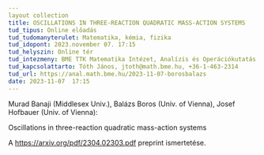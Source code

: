 ```yaml
---
layout collection
title: OSCILLATIONS IN THREE-REACTION QUADRATIC MASS-ACTION SYSTEMS
tud_tipus: Online előadás
tud_tudomanyterulet: Matematika, kémia, fizika
tud_idopont: 2023.november 07. 17:15
tud_helyszin: Online tér
tud_intezmeny: BME TTK Matematika Intézet, Analízis és Operációkutatás Tanszék
tud_kapcsolattarto: Tóth János, jtoth@math.bme.hu, +36-1-463-2314
tud_url: https://anal.math.bme.hu/2023-11-07-borosbalazs
date: 2023-11-07  17:15
---
```

Murad Banaji (Middlesex Univ.), Balázs Boros (Univ. of Vienna), Josef Hofbauer (Univ. of Vienna):

Oscillations in three-reaction quadratic mass-action systems

A https://arxiv.org/pdf/2304.02303.pdf preprint ismertetése.